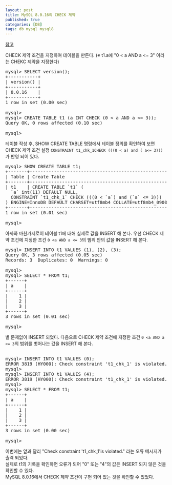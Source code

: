 ```yaml
---
layout: post
title: MySQL 8.0.16의 CHECK 제약
published: true
categories: [DB]
tags: db mysql mysql8
---
```

[참고](https://tech-lab.sios.jp/archives/18478 )  
  
CHECK 제약 조건을 지정하여 테이블을 만든다. (※ t1.a에 "0 < a AND a <= 3" 이라는 CHEKC 제약을 지정한다)  
<pre>
mysql> SELECT version();
+-----------+
| version() |
+-----------+
| 8.0.16    |
+-----------+
1 row in set (0.00 sec)

mysql> 
mysql> CREATE TABLE t1 (a INT CHECK (0 < a AND a <= 3));
Query OK, 0 rows affected (0.10 sec)

mysql> 
</pre>  
  
  
테이블 작성 후, SHOW CREATE TABLE 명령에서 테이블 정의를 확인하여 보면 CHECK 제약 조건 설정 `CONSTRAINT t1_chk_1CHECK (((0 < a) and ( a<= 3)))` 가 반영 되어 있다.  
<pre>
mysql> SHOW CREATE TABLE t1;
+-------+-------------------------------------------------------------------------------------------------------------------------------------------------------------------------------+
| Table | Create Table                                                                                                                                                                  |
+-------+-------------------------------------------------------------------------------------------------------------------------------------------------------------------------------+
| t1    | CREATE TABLE `t1` (
  `a` int(11) DEFAULT NULL,
  CONSTRAINT `t1_chk_1` CHECK (((0 < `a`) and (`a` <= 3)))
) ENGINE=InnoDB DEFAULT CHARSET=utf8mb4 COLLATE=utf8mb4_0900_ai_ci |
+-------+-------------------------------------------------------------------------------------------------------------------------------------------------------------------------------+
1 row in set (0.01 sec)

mysql> 
</pre>  
   
   
   
아까와 마찬가지로이 테이블 t1에 대해 실제로 값을 INSERT 해 본다. 우선 CHECK 제약 조건에 지정한 조건 `0 <a AND a <= 3`의 범위 안의 값을 INSERT 해 본다.  
<pre>
mysql> INSERT INTO t1 VALUES (1), (2), (3);
Query OK, 3 rows affected (0.05 sec)
Records: 3  Duplicates: 0  Warnings: 0

mysql> 
mysql> SELECT * FROM t1;
+------+
| a    |
+------+
|    1 |
|    2 |
|    3 |
+------+
3 rows in set (0.01 sec)

mysql> 
</pre>  
  
별 문제없이 INSERT 되었다. 다음으로 CHECK 제약 조건에 지정한 조건 `0 <a AND a <= 3`의 범위를 벗어나는 값을 INSERT 해 본다.  
<pre>  
mysql> INSERT INTO t1 VALUES (0);
ERROR 3819 (HY000): Check constraint 't1_chk_1' is violated.
mysql> 
mysql> INSERT INTO t1 VALUES (4);
ERROR 3819 (HY000): Check constraint 't1_chk_1' is violated.
mysql> 
mysql> SELECT * FROM t1;
+------+
| a    |
+------+
|    1 |
|    2 |
|    3 |
+------+
3 rows in set (0.00 sec)

mysql> 
</pre>  
  
이번에는 앞과 달리 "Check constraint 't1_chk_1'is violated." 라는 오류 메시지가 출력 되었다.  
실제로 t1의 기록을 확인하면 오류가 되어 "0" 또는 "4"의 값은 INSERT 되지 않은 것을 확인할 수 있다.  
MySQL 8.0.16에서 CHECK 제약 조건이 구현 되어 있는 것을 확인할 수 있었다.
